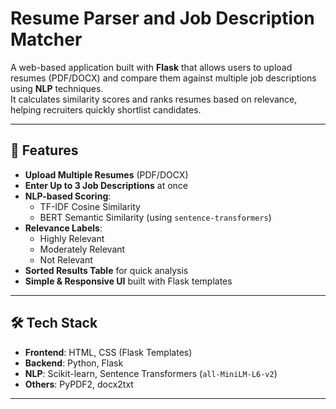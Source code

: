 # Resume Parser and Job Description Matcher

A web-based application built with **Flask** that allows users to upload resumes (PDF/DOCX) and compare them against multiple job descriptions using **NLP** techniques.  
It calculates similarity scores and ranks resumes based on relevance, helping recruiters quickly shortlist candidates.

---

## 🚀 Features
- **Upload Multiple Resumes** (PDF/DOCX)
- **Enter Up to 3 Job Descriptions** at once
- **NLP-based Scoring**:
  - TF-IDF Cosine Similarity  
  - BERT Semantic Similarity (using `sentence-transformers`)  
- **Relevance Labels**:  
  - Highly Relevant  
  - Moderately Relevant  
  - Not Relevant  
- **Sorted Results Table** for quick analysis
- **Simple & Responsive UI** built with Flask templates

---

## 🛠 Tech Stack
- **Frontend**: HTML, CSS (Flask Templates)
- **Backend**: Python, Flask
- **NLP**: Scikit-learn, Sentence Transformers (`all-MiniLM-L6-v2`)
- **Others**: PyPDF2, docx2txt  

---


